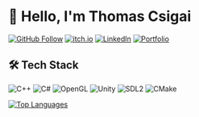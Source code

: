 # 👋 Hello, I'm Thomas Csigai 

[![GitHub Follow](https://img.shields.io/github/followers/thomascsigai?label=Follow&style=social)](https://github.com/thomascsigai)
[![itch.io](https://img.shields.io/badge/itch.io-FA5C5C?style=flat-square&logo=itch.io&logoColor=white)](https://thomas-csigai.itch.io/)
[![LinkedIn](https://img.shields.io/badge/LinkedIn-0077B5?style=flat-square&logo=linkedin&logoColor=white)](https://www.linkedin.com/in/thomascsigai)
[![Portfolio](https://img.shields.io/badge/Portfolio-4285F4?style=flat-square&logo=google-chrome&logoColor=white)](https://thomascsigai.github.io/)

## 🛠 Tech Stack
![C++](https://img.shields.io/badge/C%2B%2B-00599C?style=flat-square&logo=c%2B%2B&logoColor=white)
![C#](https://img.shields.io/badge/C%23-239120?style=flat-square&logo=c-sharp&logoColor=white)
![OpenGL](https://img.shields.io/badge/OpenGL-5586A4?style=flat-square&logo=opengl&logoColor=white)
![Unity](https://img.shields.io/badge/Unity-000000?style=flat-square&logo=unity&logoColor=white)
![SDL2](https://img.shields.io/badge/SDL2-FF6600?style=flat-square&logo=libsdl&logoColor=white)
![CMake](https://img.shields.io/badge/CMake-064F8C?style=flat-square&logo=cmake&logoColor=white)

[![Top Languages](https://github-readme-stats.vercel.app/api/top-langs/?username=thomascsigai&layout=compact&theme=dark&hide=html,python)](https://github.com/thomascsigai)

